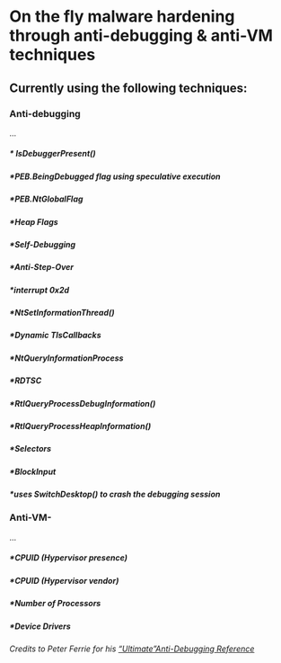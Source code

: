 # On the fly malware hardening through anti-debugging & anti-VM techniques
 
## Currently using the following techniques:<br />
### Anti-debugging<br />
...
##### * IsDebuggerPresent()<br />
##### *PEB.BeingDebugged flag using speculative execution<br />
##### *PEB.NtGlobalFlag<br />
##### *Heap Flags<br />
##### *Self-Debugging<br />
##### *Anti-Step-Over<br />
##### *interrupt 0x2d<br />
##### *NtSetInformationThread()<br />
##### *Dynamic TlsCallbacks<br />
##### *NtQueryInformationProcess<br />
##### *RDTSC<br />
##### *RtlQueryProcessDebugInformation()<br />
##### *RtlQueryProcessHeapInformation()<br />
##### *Selectors<br />
##### *BlockInput<br />
##### *uses SwitchDesktop() to crash the debugging session<br />
### Anti-VM-<br />
...
##### *CPUID (Hypervisor presence)<br />
##### *CPUID (Hypervisor vendor)<br />
##### *Number of Processors<br />
##### *Device Drivers<br />


_Credits to Peter Ferrie for his [“Ultimate”Anti-Debugging Reference](http://pferrie.host22.com/papers/antidebug.pdf)_

